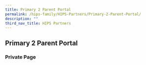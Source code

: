 ```yaml
---
title: Primary 2 Parent Portal
permalink: /hips-family/HIPS-Partners/Primary-2-Parent-Portal/
description: ""
third_nav_title: HIPS Partners
---
```

## Primary 2 Parent Portal

### Private Page